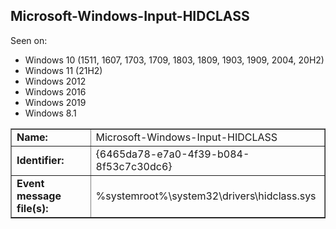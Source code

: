 ## Microsoft-Windows-Input-HIDCLASS

Seen on:
* Windows 10 (1511, 1607, 1703, 1709, 1803, 1809, 1903, 1909, 2004, 20H2)
* Windows 11 (21H2)
* Windows 2012
* Windows 2016
* Windows 2019
* Windows 8.1

<table border="1" class="docutils">
  <tbody>
    <tr>
      <td><b>Name:</b></td>
      <td>Microsoft-Windows-Input-HIDCLASS</td>
    </tr>
    <tr>
      <td><b>Identifier:</b></td>
      <td>{6465da78-e7a0-4f39-b084-8f53c7c30dc6}</td>
    </tr>
    <tr>
      <td><b>Event message file(s):</b></td>
      <td>%systemroot%\system32\drivers\hidclass.sys</td>
    </tr>
  </tbody>
</table>

&nbsp;

